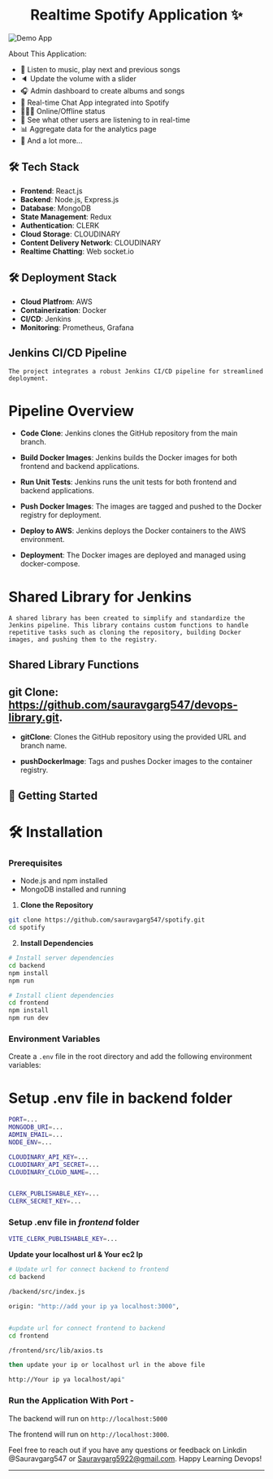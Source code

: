 <h1 align="center">Realtime Spotify Application ✨</h1>

![Demo App](/frontend/public/screenshot-for-readme.png)


About This Application:

-   🎸 Listen to music, play next and previous songs
-   🔈 Update the volume with a slider
-   🎧 Admin dashboard to create albums and songs
-   💬 Real-time Chat App integrated into Spotify
-   👨🏼‍💼 Online/Offline status
-   👀 See what other users are listening to in real-time
-   📊 Aggregate data for the analytics page
-   🚀 And a lot more...

## 🛠 Tech Stack

- **Frontend**: React.js
- **Backend**: Node.js, Express.js
- **Database**: MongoDB
- **State Management**: Redux
- **Authentication**: CLERK
- **Cloud Storage**: CLOUDINARY
- **Content Delivery Network**: CLOUDINARY
- **Realtime Chatting**: Web socket.io

## 🛠 Deployment Stack
- **Cloud Platfrom**: AWS
- **Containerization**: Docker
- **CI/CD**: Jenkins
- **Monitoring**: Prometheus, Grafana



##  Jenkins CI/CD Pipeline
    The project integrates a robust Jenkins CI/CD pipeline for streamlined deployment.

# Pipeline Overview

- **Code Clone**: Jenkins clones the GitHub repository from the main branch.

- **Build Docker Images**: Jenkins builds the Docker images for both frontend and backend applications.

- **Run Unit Tests**: Jenkins runs the unit tests for both frontend and backend applications.

- **Push Docker Images**: The images are tagged and pushed to the Docker registry for deployment.

- **Deploy to AWS**: Jenkins deploys the Docker containers to the AWS environment.

- **Deployment**: The Docker images are deployed and managed using docker-compose.

# Shared Library for Jenkins
    A shared library has been created to simplify and standardize the Jenkins pipeline. This library contains custom functions to handle repetitive tasks such as cloning the repository, building Docker images, and pushing them to the registry.

## Shared Library Functions
## git Clone: https://github.com/sauravgarg547/devops-library.git.

- **gitClone**: Clones the GitHub repository using the provided URL and branch name.


- **pushDockerImage**: Tags and pushes Docker images to the container registry.

## 🚀 Getting Started
# 🛠 Installation

### Prerequisites

- Node.js and npm installed
- MongoDB installed and running

1. **Clone the Repository**

```bash
git clone https://github.com/sauravgarg547/spotify.git
cd spotify
```

2. **Install Dependencies**

```bash
# Install server dependencies
cd backend
npm install
npm run

# Install client dependencies
cd frontend
npm install
npm run dev

```
### Environment Variables
Create a `.env` file in the root directory and add the following environment variables:
# Setup .env file in backend folder

```bash
PORT=...
MONGODB_URI=...
ADMIN_EMAIL=...
NODE_ENV=...

CLOUDINARY_API_KEY=...
CLOUDINARY_API_SECRET=...
CLOUDINARY_CLOUD_NAME=...


CLERK_PUBLISHABLE_KEY=...
CLERK_SECRET_KEY=...
```

### Setup .env file in _frontend_ folder

```bash
VITE_CLERK_PUBLISHABLE_KEY=...
```
 **Update your localhost url & Your ec2 Ip**

```bash
# Update url for connect backend to frontend 
cd backend

/backend/src/index.js

origin: "http://add your ip ya localhost:3000",


#update url for connect frontend to backend
cd frontend

/frontend/src/lib/axios.ts

then update your ip or localhost url in the above file  

http://Your ip ya localhost/api"
```


### Run the Application With Port - 
The backend will run on `http://localhost:5000` 

The frontend will run on `http://localhost:3000`.


Feel free to reach out if you have any questions or feedback on Linkdin 
@Sauravgarg547 or Sauravgarg5922@gmail.com. Happy Learning Devops!

---
